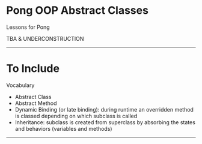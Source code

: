 # Pong OOP Abstract Classes
Lessons for Pong

TBA & UNDERCONSTRUCTION

---

# To Include

Vocabulary
- Abstract Class
- Abstract Method
- Dynamic Binding (or late binding): during runtime an overridden method is classed depending on which subclass is called
- Inheritance: subclass is created from superclass by absorbing the states and behaviors (variables and methods)

---
